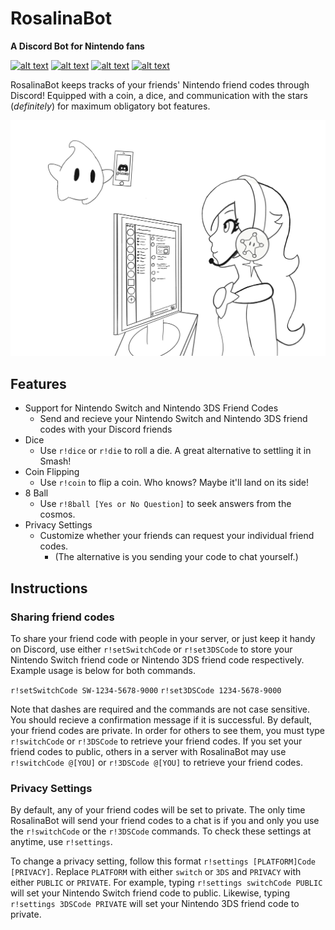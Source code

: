 # RosalinaBot
**A Discord Bot for Nintendo fans**

[![alt text](https://img.shields.io/badge/add%20to-Discord-7289DA.svg "Add to Discord")](https://discordapp.com/oauth2/authorize?client_id=322405544490958849&permissions=0&scope=bot) [![alt text](https://img.shields.io/badge/maintenance-active-brightgreen.svg "Maintenance")](https://github.com/alexsmbaratti/RosalinaBot/commits/master) [![alt text](https://img.shields.io/badge/build-5.1.4-brightgreen.svg "Build")](https://github.com/alexsmbaratti/RosalinaBot/releases) [![alt text](https://img.shields.io/badge/lib-discord.js-blue.svg "Discord.js")](https://discord.js.org/) 

RosalinaBot keeps tracks of your friends' Nintendo friend codes through Discord! Equipped with a coin, a dice, and communication with the stars (*definitely*) for maximum obligatory bot features.

![alt text](misc/art.png)

## Features
* Support for Nintendo Switch and Nintendo 3DS Friend Codes
  * Send and recieve your Nintendo Switch and Nintendo 3DS friend codes with your Discord friends
* Dice
  * Use `r!dice` or `r!die` to roll a die. A great alternative to settling it in Smash!
* Coin Flipping
  * Use `r!coin` to flip a coin. Who knows? Maybe it'll land on its side!
* 8 Ball
  * Use `r!8ball [Yes or No Question]` to seek answers from the cosmos.
* Privacy Settings
  * Customize whether your friends can request your individual friend codes.
    * (The alternative is you sending your code to chat yourself.)

## Instructions
### Sharing friend codes
To share your friend code with people in your server, or just keep it handy on Discord, use either `r!setSwitchCode` or `r!set3DSCode` to store your Nintendo Switch friend code or Nintendo 3DS friend code respectively. Example usage is below for both commands.

`r!setSwitchCode SW-1234-5678-9000`
`r!set3DSCode 1234-5678-9000`

Note that dashes are required and the commands are not case sensitive. You should recieve a confirmation message if it is successful. By default, your friend codes are private. In order for others to see them, you must type `r!switchCode` or `r!3DSCode` to retrieve your friend codes. If you set your friend codes to public, others in a server with RosalinaBot may use `r!switchCode @[YOU]` or `r!3DSCode @[YOU]` to retrieve your friend codes.

### Privacy Settings
By default, any of your friend codes will be set to private. The only time RosalinaBot will send your friend codes to a chat is if you and only you use the `r!switchCode` or the `r!3DSCode` commands. To check these settings at anytime, use `r!settings`.

To change a privacy setting, follow this format `r!settings [PLATFORM]Code [PRIVACY]`. Replace `PLATFORM` with either `switch` or `3DS` and `PRIVACY` with either `PUBLIC` or `PRIVATE`. For example, typing `r!settings switchCode PUBLIC` will set your Nintendo Switch friend code to public. Likewise, typing `r!settings 3DSCode PRIVATE` will set your Nintendo 3DS friend code to private.
